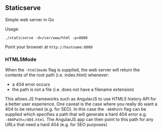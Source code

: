 ## Staticserve

Simple web server in Go

Usage:

```
./staticserve -d=/var/www/html -p=8080
```

Point your browser at `http://hostname:8080`

### HTML5Mode

When the `-html5mode` flag is supplied, the web server will return the contents of the root path (i.e. index.html) whenever:

- a 404 error occurs
- the path is not a file (i.e. does not have a filename extension)

This allows JS frameworks such as AngularJS to use HTML5 history API for a better user experience. One caveat is the case where you really do want a 404 to be returned (e.g. for SEO). In this case the `-404Path` flag can be supplied which specifies a path that will generate a hard 404 error e.g. `-404Path=/404.html`. The AngularJS app can then point to this path for any URLs that need a hard 404 (e.g. for SEO purposes)
